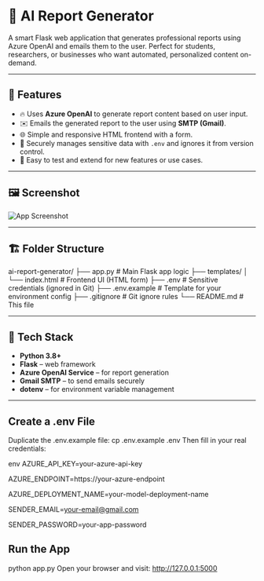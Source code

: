 # 📄 AI Report Generator

A smart Flask web application that generates professional reports using Azure OpenAI and emails them to the user. Perfect for students, researchers, or businesses who want automated, personalized content on-demand.

---

## 🚀 Features

- 🔥 Uses **Azure OpenAI** to generate report content based on user input.
- ✉️ Emails the generated report to the user using **SMTP (Gmail)**.
- 🌐 Simple and responsive HTML frontend with a form.
- 🔐 Securely manages sensitive data with `.env` and ignores it from version control.
- 🧪 Easy to test and extend for new features or use cases.

---

## 🖼️ Screenshot

![App Screenshot](https://github.com/nithish-ra/agentic_ai_report_generator/tree/main/images)

---

## 🏗️ Folder Structure

ai-report-generator/
├── app.py # Main Flask app logic
├── templates/
│ └── index.html # Frontend UI (HTML form)
├── .env # Sensitive credentials (ignored in Git)
├── .env.example # Template for your environment config
├── .gitignore # Git ignore rules
└── README.md # This file


---

## 🧪 Tech Stack

- **Python 3.8+**
- **Flask** – web framework
- **Azure OpenAI Service** – for report generation
- **Gmail SMTP** – to send emails securely
- **dotenv** – for environment variable management

---

## Create a .env File
Duplicate the .env.example file:
cp .env.example .env
Then fill in your real credentials:

env
AZURE_API_KEY=your-azure-api-key

AZURE_ENDPOINT=https://your-azure-endpoint

AZURE_DEPLOYMENT_NAME=your-model-deployment-name

SENDER_EMAIL=your-email@gmail.com

SENDER_PASSWORD=your-app-password

## Run the App
python app.py
Open your browser and visit:
http://127.0.0.1:5000
